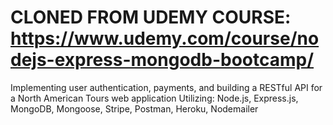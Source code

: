 # CLONED FROM UDEMY COURSE: https://www.udemy.com/course/nodejs-express-mongodb-bootcamp/

Implementing user authentication, payments, and building a RESTful API for a North American Tours web application
Utilizing: Node.js, Express.js, MongoDB, Mongoose, Stripe, Postman, Heroku, Nodemailer
